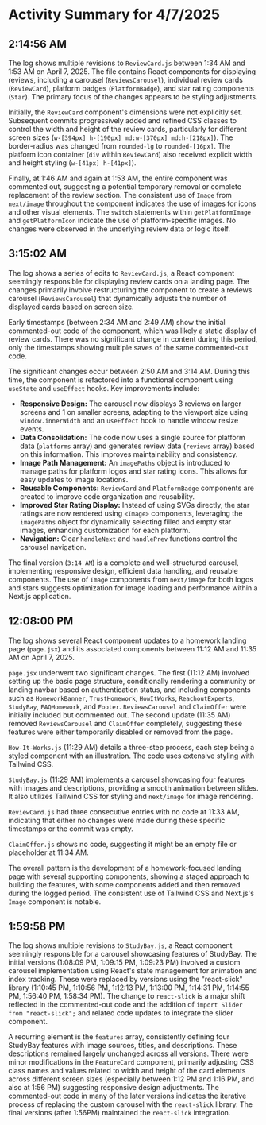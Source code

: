 # Activity Summary for 4/7/2025

## 2:14:56 AM
The log shows multiple revisions to `ReviewCard.js` between 1:34 AM and 1:53 AM on April 7, 2025.  The file contains React components for displaying reviews, including a carousel (`ReviewsCarousel`), individual review cards (`ReviewCard`), platform badges (`PlatformBadge`), and star rating components (`Star`).  The primary focus of the changes appears to be styling adjustments.

Initially, the `ReviewCard` component's dimensions were not explicitly set.  Subsequent commits progressively added and refined CSS classes to control the width and height of the review cards, particularly for different screen sizes (`w-[394px] h-[190px] md:w-[370px] md:h-[218px]`). The border-radius was changed from `rounded-lg` to `rounded-[16px]`. The platform icon container (`div` within `ReviewCard`) also received explicit width and height styling (`w-[41px] h-[41px]`).


Finally, at 1:46 AM and again at 1:53 AM, the entire component was commented out, suggesting a potential temporary removal or complete replacement of the review section.  The consistent use of `Image` from `next/image` throughout the component indicates the use of images for icons and other visual elements. The `switch` statements within `getPlatformImage` and `getPlatformIcon` indicate the use of platform-specific images.  No changes were observed in the underlying review data or logic itself.


## 3:15:02 AM
The log shows a series of edits to `ReviewCard.js`, a React component seemingly responsible for displaying review cards on a landing page.  The changes primarily involve restructuring the component to create a reviews carousel (`ReviewsCarousel`) that dynamically adjusts the number of displayed cards based on screen size.

Early timestamps (between 2:34 AM and 2:49 AM) show the initial commented-out code of the component, which was likely a static display of review cards.  There was no significant change in content during this period, only the timestamps showing multiple saves of the same commented-out code.

The significant changes occur between  2:50 AM and 3:14 AM.  During this time, the component is refactored into a functional component using `useState` and `useEffect` hooks.  Key improvements include:

* **Responsive Design:** The carousel now displays 3 reviews on larger screens and 1 on smaller screens, adapting to the viewport size using `window.innerWidth` and an `useEffect` hook to handle window resize events.
* **Data Consolidation:** The code now uses a single source for platform data (`platforms` array) and generates review data (`reviews` array) based on this information.  This improves maintainability and consistency.
* **Image Path Management:** An `imagePaths` object is introduced to manage paths for platform logos and star rating icons. This allows for easy updates to image locations.
* **Reusable Components:**  `ReviewCard` and `PlatformBadge` components are created to improve code organization and reusability.
* **Improved Star Rating Display:**  Instead of using SVGs directly, the star ratings are now rendered using `<Image>` components, leveraging the `imagePaths` object for dynamically selecting filled and empty star images, enhancing customization for each platform.
* **Navigation:** Clear `handleNext` and `handlePrev` functions control the carousel navigation.

The final version (`3:14 AM`) is a complete and well-structured carousel, implementing responsive design, efficient data handling, and reusable components.  The use of `Image` components from `next/image` for both logos and stars suggests optimization for image loading and performance within a Next.js application.


## 12:08:00 PM
The log shows several React component updates to a homework landing page (`page.jsx`) and its associated components between 11:12 AM and 11:35 AM on April 7, 2025.

`page.jsx` underwent two significant changes.  The first (11:12 AM)  involved setting up the basic page structure, conditionally rendering a community or landing navbar based on authentication status, and including components such as `HomeworkBanner`, `TrustHomework`, `HowItWorks`, `ReachoutExperts`, `StudyBay`, `FAQHomework`, and `Footer`. `ReviewsCarousel` and `ClaimOffer` were initially included but commented out.  The second update (11:35 AM) removed  `ReviewsCarousel` and `ClaimOffer` completely, suggesting these features were either temporarily disabled or removed from the page.

`How-It-Works.js` (11:29 AM) details a three-step process,  each step being a styled component with an illustration.  The code uses extensive styling with Tailwind CSS.

`StudyBay.js` (11:29 AM) implements a carousel showcasing four features with images and descriptions,  providing a smooth animation between slides.  It also utilizes Tailwind CSS for styling and `next/image` for image rendering.


`ReviewCard.js` had three consecutive entries with no code at 11:33 AM, indicating that either no changes were made during these specific timestamps or the commit was empty.

`ClaimOffer.js` shows no code, suggesting it might be an empty file or placeholder at 11:34 AM.


The overall pattern is the development of a homework-focused landing page with several supporting components, showing a staged approach to building the features, with some components added and then removed during the logged period.  The consistent use of Tailwind CSS and Next.js's `Image` component is notable.


## 1:59:58 PM
The log shows multiple revisions to `StudyBay.js`, a React component seemingly responsible for a carousel showcasing features of StudyBay.  The initial versions (1:08:09 PM, 1:09:15 PM, 1:09:23 PM)  involved a custom carousel implementation using React's state management for animation and index tracking.  These were replaced by versions using the "react-slick" library (1:10:45 PM, 1:10:56 PM, 1:12:13 PM, 1:13:00 PM, 1:14:31 PM, 1:14:55 PM, 1:56:40 PM, 1:58:34 PM).  The change to `react-slick` is a major shift reflected in the commented-out code and the addition of `import Slider from "react-slick";` and related code updates to integrate the slider component.

A recurring element is the `features` array, consistently defining four StudyBay features with image sources, titles, and descriptions.  These descriptions remained largely unchanged across all versions.  There were minor modifications in the `FeatureCard` component, primarily adjusting CSS class names and values related to width and height of the card elements across different screen sizes (especially between 1:12 PM and 1:16 PM,  and also at 1:56 PM) suggesting responsive design adjustments.  The commented-out code in many of the later versions indicates the iterative process of replacing the custom carousel with the `react-slick` library.  The final versions (after 1:56PM) maintained the `react-slick` integration.
